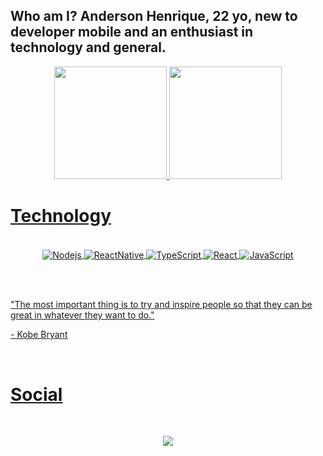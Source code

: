 ## Who am I? Anderson Henrique, 22 yo, new to developer mobile and an enthusiast in  technology and general.


<div align="center">
  <a href="https://github.com/andersonhcc">
  <img height="180em" src="https://github-readme-stats.vercel.app/api?username=andersonhcc&show_icons=true&theme=tokyonight&include_all_commits=true&count_private=true"/>
  <img height="180em" src="https://github-readme-stats.vercel.app/api/top-langs/?username=andersonhcc&layout=compact&langs_count=7&theme=tokyonight"/>
</div>




# Technology
<div style="display: inline_block" align="center"><br/>
<img align ="center" alt="Nodejs" src="https://img.shields.io/badge/Node.js-43853D?style=for-the-badge&logo=node.js&logoColor=white"/>

<img align ="center" alt="ReactNative" src="https://img.shields.io/badge/React_Native-20232A?style=for-the-badge&logo=react&logoColor=61DAFB"/>

<img align ="center" alt="TypeScript" src="https://img.shields.io/badge/TypeScript-007ACC?style=for-the-badge&logo=typescript&logoColor=white"/>

<img align ="center" alt="React" src="https://img.shields.io/badge/React-20232A?style=for-the-badge&logo=react&logoColor=61DAFB"/>

<img align ="center" alt="JavaScript" src="https://img.shields.io/badge/JavaScript-323330?style=for-the-badge&logo=javascript&logoColor=F7DF1E"/>

</div>



<br/> <br/>



"The most important thing is to try and inspire people so that they can be great in whatever they want to do." 

 <p> - Kobe Bryant </p>

<br/>

# Social

<div align="center"> <br>

 <a href="https://www.linkedin.com/in/anderson-henrique-28b75923b/" target="_blank"><img src="https://img.shields.io/badge/-LinkedIn-%230077B5?style=for-the-badge&logo=linkedin&logoColor=white" target="_blank"></a> 


</div>
